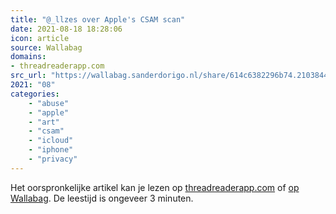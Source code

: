 ```yaml
---
title: "@_llzes over Apple's CSAM scan"
date: 2021-08-18 18:28:06
icon: article
source: Wallabag
domains:
- threadreaderapp.com
src_url: "https://wallabag.sanderdorigo.nl/share/614c6382296b74.21038440"
2021: "08"
categories:
    - "abuse"
    - "apple"
    - "art"
    - "csam"
    - "icloud"
    - "iphone"
    - "privacy"
---
```

Het oorspronkelijke artikel kan je lezen op [threadreaderapp.com](https://threadreaderapp.com/thread/1423876440794091520.html) of [op Wallabag](https://wallabag.sanderdorigo.nl/share/614c6382296b74.21038440). De leestijd is ongeveer 3 minuten.